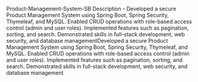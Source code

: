 Product-Management-System-SB
Description - Developed a secure Product Management System using Spring Boot, Spring Security, Thymeleaf, and
MySQL. Enabled CRUD operations with role-based access control (admin and user roles). Implemented
features such as pagination, sorting, and search. Demonstrated skills in full-stack development, web security,
and database managementDeveloped a secure Product Management System using Spring Boot, Spring Security, Thymeleaf, and
MySQL. Enabled CRUD operations with role-based access control (admin and user roles). Implemented
features such as pagination, sorting, and search. Demonstrated skills in full-stack development, web security,
and database management
